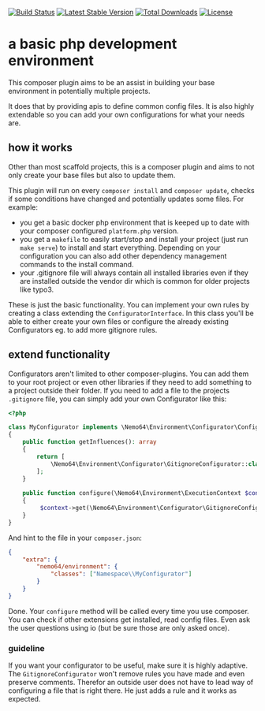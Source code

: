 [![Build Status](https://travis-ci.org/Nemo64/environment.svg?branch=master)](https://travis-ci.org/Nemo64/environment)
[![Latest Stable Version](https://poser.pugx.org/nemo64/environment/v/stable)](https://packagist.org/packages/nemo64/environment)
[![Total Downloads](https://poser.pugx.org/nemo64/environment/downloads)](https://packagist.org/packages/nemo64/environment)
[![License](https://poser.pugx.org/nemo64/environment/license)](https://packagist.org/packages/nemo64/environment)

# a basic php development environment

This composer plugin aims to be an assist in building your base environment in potentially multiple projects.

It does that by providing apis to define common config files. It is also highly extendable so you can add your own configurations for what your needs are.

## how it works

Other than most scaffold projects, this is a composer plugin and aims to not only create your base files but also to update them.

This plugin will run on every `composer install` and `composer update`, checks if some conditions have changed and potentially updates some files.
For example:
- you get a basic docker php environment that is keeped up to date with your composer configured `platform.php` version.
- you get a `makefile` to easily start/stop and install your project (just run `make serve`) to install and start everything. Depending on your configuration you can also add other dependency management commands to the install command.
- your .gitignore file will always contain all installed libraries even if they are installed outside the vendor dir which is common for older projects like typo3.

These is just the basic functionality. You can implement your own rules by creating a class extending the `ConfiguratorInterface`. In this class you'll be able to either create your own files or configure the already existing Configurators eg. to add more gitignore rules.

## extend functionality

Configurators aren't limited to other composer-plugins. You can add them to your root project or even other libraries if they need to add something to a project outside their folder. If you need to add a file to the projects `.gitignore` file, you can simply add your own Configurator like this:

```PHP
<?php

class MyConfigurator implements \Nemo64\Environment\Configurator\ConfiguratorInterface
{
    public function getInfluences(): array
    {
        return [
            \Nemo64\Environment\Configurator\GitignoreConfigurator::class,
        ];
    }
    
    public function configure(\Nemo64\Environment\ExecutionContext $context): void
    {
         $context->get(\Nemo64\Environment\Configurator\GitignoreConfigurator::class)->add('/tmpdir');
    }
}
``` 

And hint to the file in your `composer.json`:

```JSON
{
    "extra": {
        "nemo64/environment": {
            "classes": ["Namespace\\MyConfigurator"]
        }
    }
}
```

Done. Your `configure` method will be called every time you use composer. You can check if other extensions get installed, read config files. Even ask the user questions using io (but be sure those are only asked once).

### guideline

If you want your configurator to be useful, make sure it is highly adaptive. The `GitignoreConfigurator` won't remove rules you have made and even preserve comments. Therefor an outside user does not have to lead way of configuring a file that is right there. He just adds a rule and it works as expected.